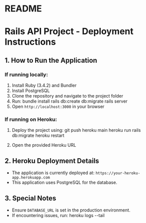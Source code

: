 # README

# Rails API Project - Deployment Instructions

## 1. How to Run the Application

### If running locally:
1. Install Ruby (3.4.2) and Bundler
2. Install PostgreSQL
3. Clone the repository and navigate to the project folder
4. Run: 
bundle install 
rails db:create db:migrate 
rails server
5. Open `http://localhost:3000` in your browser

### If running on Heroku:
1. Deploy the project using:
git push heroku main 
heroku run rails db:migrate 
heroku restart

2. Open the provided Heroku URL

## 2. Heroku Deployment Details
- The application is currently deployed at:
`https://your-heroku-app.herokuapp.com`
- This application uses PostgreSQL for the database.

## 3. Special Notes
- Ensure `DATABASE_URL` is set in the production environment.
- If encountering issues, run:
heroku logs --tail